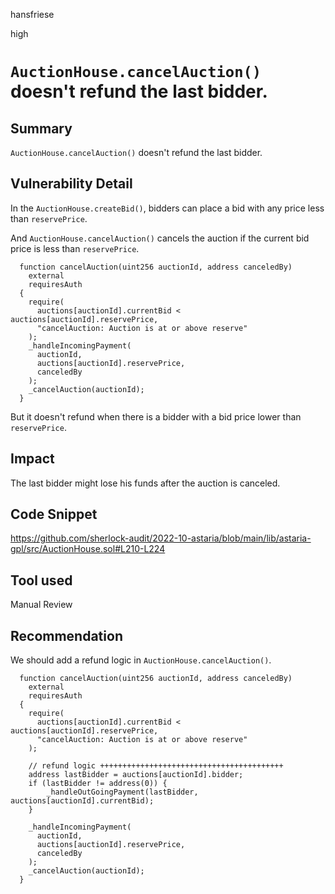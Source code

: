 hansfriese

high

# `AuctionHouse.cancelAuction()` doesn't refund the last bidder.

## Summary
`AuctionHouse.cancelAuction()` doesn't refund the last bidder.

## Vulnerability Detail
In the `AuctionHouse.createBid()`, bidders can place a bid with any price less than `reservePrice`.

And `AuctionHouse.cancelAuction()` cancels the auction if the current bid price is less than `reservePrice`.

```solidity
  function cancelAuction(uint256 auctionId, address canceledBy)
    external
    requiresAuth
  {
    require(
      auctions[auctionId].currentBid < auctions[auctionId].reservePrice,
      "cancelAuction: Auction is at or above reserve"
    );
    _handleIncomingPayment(
      auctionId,
      auctions[auctionId].reservePrice,
      canceledBy
    );
    _cancelAuction(auctionId);
  }
```

But it doesn't refund when there is a bidder with a bid price lower than `reservePrice`.

## Impact
The last bidder might lose his funds after the auction is canceled.

## Code Snippet
https://github.com/sherlock-audit/2022-10-astaria/blob/main/lib/astaria-gpl/src/AuctionHouse.sol#L210-L224

## Tool used
Manual Review

## Recommendation
We should add a refund logic in `AuctionHouse.cancelAuction()`.

```solidity
  function cancelAuction(uint256 auctionId, address canceledBy)
    external
    requiresAuth
  {
    require(
      auctions[auctionId].currentBid < auctions[auctionId].reservePrice,
      "cancelAuction: Auction is at or above reserve"
    );

    // refund logic +++++++++++++++++++++++++++++++++++++++++
    address lastBidder = auctions[auctionId].bidder;
    if (lastBidder != address(0)) {
        _handleOutGoingPayment(lastBidder, auctions[auctionId].currentBid);
    }

    _handleIncomingPayment(
      auctionId,
      auctions[auctionId].reservePrice,
      canceledBy
    );
    _cancelAuction(auctionId);
  }
```